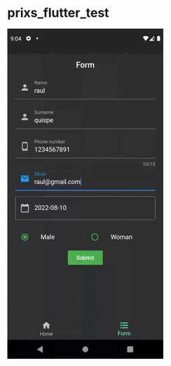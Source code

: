 # prixs_flutter_test

![Alt Text](https://github.com/raultoto/prixs_flutter_test/blob/main/video/result.gif)

